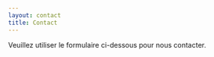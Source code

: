 ```yaml
---
layout: contact
title: Contact
---
```


Veuillez utiliser le formulaire ci-dessous pour nous contacter.
